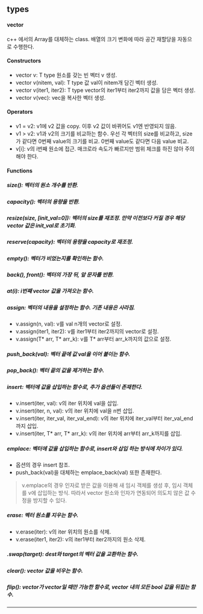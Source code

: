 ## types
#### vector
c++ 에서의 Array를 대체하는 class. 배열의 크기 변화에 따라 공간 재할당을 자동으로 수행한다.
#### Constructors
*  vector<T> v: T type 원소를 갖는 빈 벡터 v 생성.
*  vector<T> v(nitem, val): T type 값 val이 nitem개 담긴 벡터 생성.
*  vector<T> v(iter1, iter2): T type vector의 iter1부터 iter2까지 값을 담은 벡터 생성.
*  vector<T> v(vec): vec을 복사한 벡터 생성.
#### Operators
*  v1 = v2: v1에 v2 값을 copy. 이후 v2 값이 바뀌어도 v1엔 반영되지 않음. 
*  v1 > v2: v1과 v2의 크기를 비교하는 함수. 우선 각 벡터의 size를 비교하고, size가 같다면 0번째 value의 크기를 비교. 0번째 value도 같다면 다음 value 비교.
*  v[i]: v의 i번째 원소에 접근. 매크로라 속도가 빠르지만 범위 체크를 하진 않아 주의해야 한다.
#### Functions
##### size(): 벡터의 원소 개수를 반환. 
##### capacity(): 벡터의 용량을 반환. 
##### resize(size, [init_val=0]): 벡터의 size를 재조정. 만약 이전보다 커질 경우 해당 vector 값은 init_val로 초기화.
##### reserve(capacity): 벡터의 용량을 capacity로 재조정.
##### empty(): 벡터가 비었는지를 확인하는 함수.
##### back(), front(): 벡터의 가장 뒤, 앞 문자를 반환.
##### at(i): i번째 vector 값을 가져오는 함수. 
##### assign: 벡터의 내용을 설정하는 함수. 기존 내용은 사라짐.
*  v.assign(n, val): v를 val n개의 vector로 설정.
*  v.assign(iter1, iter2): v를 iter1부터 iter2까지의 vector로 설정.
*  v.assign(T* arr, T* arr_k): v를 T* arr부터 arr_k까지의 값으로 설정. 
##### push_back(val): 벡터 끝에 값 val을 이어 붙이는 함수.
##### pop_back(): 벡터 끝의 값을 제거하는 함수.
##### insert: 벡터에 값을 삽입하는 함수로, 추가 옵션들이 존재한다.
*  v.insert(iter, val): v의 iter 위치에 val을 삽입.
*  v.insert(iter, n, val): v의 iter 위치에 val을 n번 삽입.
*  v.insert(iter, iter_val, iter_val_end): v의 iter 위치에 iter_val부터 iter_val_end까지 삽입.
*  v.insert(iter, T* arr, T* arr_k): v의 iter 위치에 arr부터 arr_k까지를 삽입.
##### emplace: 벡터에 값을 삽입하는 함수로, insert와 삽입 하는 방식에 차이가 있다. 
*  옵션의 경우 insert 참조.
*  push_back(val)을 대체하는 emplace_back(val) 또한 존재한다.
> v.emplace의 경우 인자로 받은 값을 이용해 새 임시 객체를 생성 후, 임시 객체를 v에 삽입하는 방식. 따라서 vector 원소와 인자가 연동되어 의도치 않은 값 수정을 방지할 수 있다.
##### erase: 벡터 원소를 지우는 함수.
*  v.erase(iter): v의 iter 위치의 원소를 삭제.
*  v.erase(iter1, iter2): v의 iter1부터 iter2까지의 원소 삭제.
##### .swap(target): dest와 target의 벡터 값을 교환하는 함수.
##### clear(): vector 값을 비우는 함수. 
##### flip(): vector가 vector<bool>일 때만 가능한 함수로, vector 내의 모든 bool 값을 뒤집는 함수.

------------------------------------------
